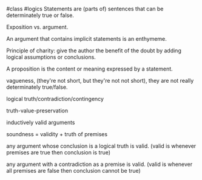 #class #logics
Statements are (parts of) sentences that can be determinately true or false.

Exposition vs. argument.

An argument that contains implicit statements is an enthymeme.

Principle of charity: give the author the benefit of the doubt by adding logical assumptions or conclusions.

A proposition is the content or meaning expressed by a statement.

  

vagueness, (they're not short, but they're not not short), they are not really determinately true/false.

logical truth/contradiction/contingency

truth-value-preservation

inductively valid arguments

soundness = validity + truth of premises

any argument whose conclusion is a logical truth is valid. (valid is whenever premises are true then conclusion is true)

any argument with a contradiction as a premise is valid. (valid is whenever all premises are false then conclusion cannot be true)
